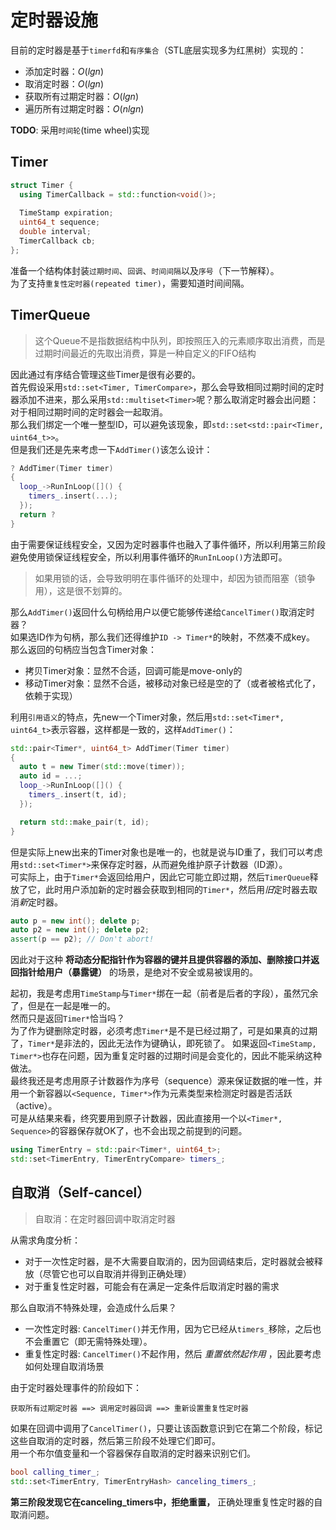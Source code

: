 # 定时器设施
目前的定时器是基于`timerfd`和`有序集合`（STL底层实现多为红黑树）实现的：
* 添加定时器：$O(lgn)$
* 取消定时器：$O(lgn)$
* 获取所有过期定时器：$O(lgn)$
* 遍历所有过期定时器：$O(nlgn)$

**TODO**: 采用`时间轮`(time wheel)实现

## Timer
```cpp
struct Timer {
  using TimerCallback = std::function<void()>;
  
  TimeStamp expiration;
  uint64_t sequence;
  double interval;
  TimerCallback cb;
};
```
准备一个结构体封装`过期时间`、`回调`、`时间间隔`以及`序号`（下一节解释）。<br>
为了支持`重复性定时器(repeated timer)`，需要知道时间间隔。

## TimerQueue
> 这个Queue不是指数据结构中队列，即按照压入的元素顺序取出消费，而是过期时间最近的先取出消费，算是一种自定义的FIFO结构

因此通过有序结合管理这些Timer是很有必要的。<br>
首先假设采用`std::set<Timer, TimerCompare>`，那么会导致相同过期时间的定时器添加不进来，那么采用`std::multiset<Timer>`呢？那么取消定时器会出问题：对于相同过期时间的定时器会一起取消。<br>
那么我们绑定一个唯一整型ID，可以避免该现象，即`std::set<std::pair<Timer, uint64_t>>`。<br>
但是我们还是先来考虑一下`AddTimer()`该怎么设计：
```cpp
? AddTimer(Timer timer)
{
  loop_->RunInLoop([]() {
    timers_.insert(...);
  });
  return ?
}
```
由于需要保证线程安全，又因为定时器事件也融入了事件循环，所以利用第三阶段避免使用锁保证线程安全，所以利用事件循环的`RunInLoop()`方法即可。<br>
> 如果用锁的话，会导致明明在事件循环的处理中，却因为锁而阻塞（锁争用），这是很不划算的。

那么`AddTimer()`返回什么句柄给用户以便它能够传递给`CancelTimer()`取消定时器？<br>
如果选ID作为句柄，那么我们还得维护`ID -> Timer*`的映射，不然凑不成key。<br>
那么返回的句柄应当包含Timer对象：
* 拷贝Timer对象：显然不合适，回调可能是move-only的
* 移动Timer对象：显然不合适，被移动对象已经是空的了（或者被格式化了，依赖于实现）

利用`引用语义`的特点，先new一个Timer对象，然后用`std::set<Timer*, uint64_t>`表示容器，这样都是一致的，这样`AddTimer()`：
```cpp
std::pair<Timer*, uint64_t> AddTimer(Timer timer)
{
  auto t = new Timer(std::move(timer));
  auto id = ...;
  loop_->RunInLoop([]() {
    timers_.insert(t, id);
  });

  return std::make_pair(t, id);
}
```

但是实际上new出来的Timer对象也是唯一的，也就是说与ID重了，我们可以考虑用`std::set<Timer*>`来保存定时器，从而避免维护原子计数器（ID源）。<br>
可实际上，由于`Timer*`会返回给用户，因此它可能立即过期，然后`TimerQueue`释放了它，此时用户添加新的定时器会获取到相同的`Timer*`，然后用*旧*定时器去取消*新*定时器。
```cpp
auto p = new int(); delete p;
auto p2 = new int(); delete p2;
assert(p == p2); // Don't abort!
```
因此对于这种 **将动态分配指针作为容器的键并且提供容器的添加、删除接口并返回指针给用户（暴露键）** 的场景，是绝对不安全或易被误用的。<br>

起初，我是考虑用`TimeStamp`与`Timer*`绑在一起（前者是后者的字段），虽然冗余了，但是在一起是唯一的。<br>
然而只是返回`Timer*`恰当吗？<br>
为了作为键删除定时器，必须考虑`Timer*`是不是已经过期了，可是如果真的过期了，`Timer*`是非法的，因此无法作为键确认，即死锁了。
如果返回`<TimeStamp, Timer*>`也存在问题，因为重复定时器的过期时间是会变化的，因此不能采纳这种做法。<br>
最终我还是考虑用原子计数器作为序号（sequence）源来保证数据的唯一性，并用一个新容器以`<Sequence, Timer*>`作为元素类型来检测定时器是否活跃（active）。<br>
可是从结果来看，终究要用到原子计数器，因此直接用一个以`<Timer*, Sequence>`的容器保存就OK了，也不会出现之前提到的问题。

```cpp
using TimerEntry = std::pair<Timer*, uint64_t>;
std::set<TimerEntry, TimerEntryCompare> timers_;
```

## 自取消（Self-cancel）
> 自取消：在定时器回调中取消定时器

从需求角度分析：
* 对于一次性定时器，是不大需要自取消的，因为回调结束后，定时器就会被释放（尽管它也可以自取消并得到正确处理）<br>
* 对于重复性定时器，可能会有在满足一定条件后取消定时器的需求

那么自取消不特殊处理，会造成什么后果？
* 一次性定时器: `CancelTimer()`并无作用，因为它已经从`timers_`移除，之后也不会重置它（即无需特殊处理）。
* 重复性定时器: `CancelTimer()`不起作用，然后 *重置依然起作用* ，因此要考虑如何处理自取消场景

由于定时器处理事件的阶段如下：
```
获取所有过期定时器 ==> 调用定时器回调 ==> 重新设置重复性定时器
```
如果在回调中调用了`CancelTimer()`，只要让该函数意识到它在第二个阶段，标记这些自取消的定时器，然后第三阶段不处理它们即可。<br>
用一个布尔值变量和一个容器保存自取消的定时器来识别它们。
```cpp
bool calling_timer_;
std::set<TimerEntry, TimerEntryHash> canceling_timers_;
```
**第三阶段发现它在canceling_timers中，拒绝重置，** 正确处理重复性定时器的自取消问题。
